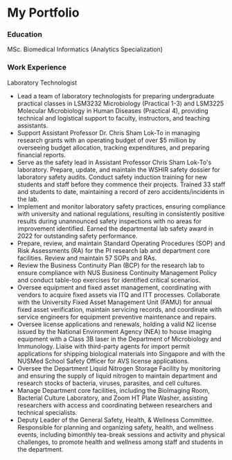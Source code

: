 # My Portfolio

### Education
MSc. Biomedical Informatics (Analytics Specialization)

### Work Experience
Laboratory Technologist
- Lead a team of laboratory technologists for preparing undergraduate practical classes in LSM3232 Microbiology (Practical 1-3) and LSM3225 Molecular Microbiology in Human Diseases (Practical 4), providing technical and logistical support to faculty, instructors, and teaching assistants.
- Support Assistant Professor Dr. Chris Sham Lok-To in managing research grants with an operating budget of over $5 million by overseeing budget allocation, tracking expenditures, and preparing financial reports.
- Serve as the safety lead in Assistant Professor Chris Sham Lok-To's laboratory. Prepare, update, and maintain the WSHIR safety dossier for laboratory safety audits. Conduct safety induction training for new students and staff before they commence their projects. Trained 33 staff and students to date, maintaining a record of zero accidents/incidents in the lab.
- Implement and monitor laboratory safety practices, ensuring compliance with university and national regulations, resulting in consistently positive results during unannounced safety inspections with no areas for improvement identified. Earned the departmental lab safety award in 2022 for outstanding safety performance.
- Prepare, review, and maintain Standard Operating Procedures (SOP) and Risk Assessments (RA) for the PI research lab and department core facilities. Review and maintain 57 SOPs and RAs.
- Review the Business Continuity Plan (BCP) for the research lab to ensure compliance with NUS Business Continuity Management Policy and conduct table-top exercises for identified critical scenarios.
- Oversee equipment and fixed asset management, coordinating with vendors to acquire fixed assets via ITQ and ITT processes. Collaborate with the University Fixed Asset Management Unit (FAMU) for annual fixed asset verification, maintain servicing records, and coordinate with service engineers for equipment preventive maintenance and repairs.
- Oversee license applications and renewals, holding a valid N2 license issued by the National Environment Agency (NEA) to house imaging equipment with a Class 3B laser in the Department of Microbiology and Immunology. Liaise with third-party agents for import permit applications for shipping biological materials into Singapore and with the NUSMed School Safety Officer for AVS license applications.
- Oversee the Department Liquid Nitrogen Storage Facility by monitoring and ensuring the supply of liquid nitrogen to maintain department and research stocks of bacteria, viruses, parasites, and cell cultures.
- Manage Department core facilities, including the BioImaging Room, Bacterial Culture Laboratory, and Zoom HT Plate Washer, assisting researchers with access and coordinating between researchers and technical specialists.
- Deputy Leader of the General Safety, Health, & Wellness Committee. Responsible for planning and organizing safety, health, and wellness events, including bimonthly tea-break sessions and activity and physical challenges, to promote health and wellness among staff and students in the department.

